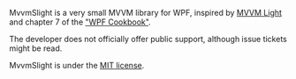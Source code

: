 MvvmSlight is a very small MVVM library for WPF, inspired by [MVVM Light][1] and chapter 7 of the ["WPF Cookbook"][2].

The developer does not officially offer public support, although issue tickets might be read.

MvvmSlight is under the [MIT license][3].


[1]: https://github.com/lbugnion/mvvmlight
[2]: https://www.packtpub.com/application-development/windows-presentation-foundation-45-cookbook
[3]: LICENSE.txt